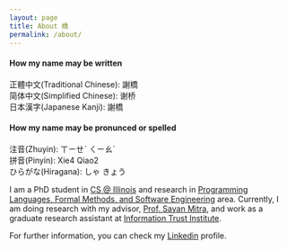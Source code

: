 ```yaml
---
layout: page
title: About 橋
permalink: /about/
---
```


#### How my name may be written
正體中文(Traditional Chinese): 謝橋  
简体中文(Simplified Chinese): 谢桥  
日本漢字(Japanese Kanji): 謝橋  

#### How my name may be pronunced or spelled

注音(Zhuyin): ㄒㄧㄝˋ ㄑㄧㄠˊ  
拼音(Pinyin): Xie4 Qiao2  
ひらがな(Hiragana): しゃ きょう  


I am a PhD student in [CS @ Illinois] and research in
[Programming Languages, Formal Methods, and Software Engineering][PL/FM/SE]
area.
Currently, I am doing research with my advisor, [Prof. Sayan Mitra][mitras],
and work as a graduate research assistant at [Information Trust Institute][ITI].

For further information, you can check my [Linkedin] profile.

[CS @ Illinois]: https://cs.illinois.edu/
[PL/FM/SE]: https://cs.illinois.edu/research/programming-languages-formal-methods-and-software-engineering
[mitras]: http://mitras.ece.illinois.edu/
[ITI]: https://iti.illinois.edu/
[Linkedin]: https://www.linkedin.com/in/hc825b